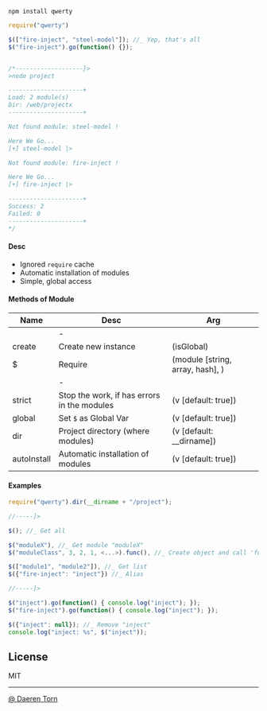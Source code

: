 `npm install qwerty`


```js
require("qwerty")

$(["fire-inject", "steel-model"]); //_ Yep, that's all 
$("fire-inject").go(function() {});


/*-------------------}>
>node project

---------------------+
Load: 2 module(s)
Dir: /web/projectx
---------------------+

Not found module: steel-model !

Here We Go...
[+] steel-model |>

Not found module: fire-inject !

Here We Go...
[+] fire-inject |>

---------------------+
Success: 2
Failed: 0
---------------------+
*/
```

#### Desc

* Ignored `require` cache
* Automatic installation of modules
* Simple, global access


#### Methods of Module

| Name          | Desc        | Arg 		|
| ------------- |-------------|-------------|
|               | -           ||
| create      	| Create new instance  								| (isGlobal) |
| $      		| Require  											| (module [string, array, hash], <args>) |
|               | -           ||
| strict        | Stop the work, if has errors in the modules  		| (v [default: true]) 	|
| global        | Set `$` as Global Var   							| (v [default: true]) 	|
| dir        	| Project directory (where modules) 				| (v [default: __dirname]) |
| autoInstall   | Automatic installation of modules  				| (v [default: true]) 	|


#### Examples

```js
require("qwerty").dir(__dirname + "/project");

//-----]>

$(); //_ Get all

$("moduleX"), //_ Get module "moduleX"
$("moduleClass", 3, 2, 1, <...>).func(), //_ Create object and call 'func'

$(["module1", "module2"]), //_ Get list
$({"fire-inject": "inject"}) //_ Alias

//-----]>

$("inject").go(function() { console.log("inject"); });
$("fire-inject").go(function() { console.log("inject"); });

$({"inject": null}); //_ Remove "inject"
console.log("inject: %s", $("inject"));
```


## License

MIT

----------------------------------
[@ Daeren Torn][1]


[1]: http://666.io